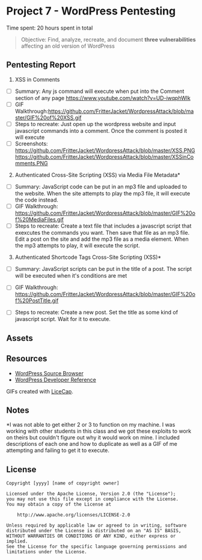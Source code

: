 # Project 7 - WordPress Pentesting

Time spent: 20 hours spent in total

> Objective: Find, analyze, recreate, and document **three vulnerabilities** affecting an old version of WordPress

## Pentesting Report

1. XSS in Comments
  - [ ] Summary: Any js command will execute when put into the Comment section of any page 
    https://www.youtube.com/watch?v=UD-iwqphWlk 
  - [ ] GIF Walkthrough:https://github.com/FritterJacket/WordpressAttack/blob/master/GIF%20of%20XSS.gif 
  - [ ] Steps to recreate: Just open up the wordpress website and input javascript commands into a comment. Once the comment is posted it will execute
  - [ ] Screenshots: https://github.com/FritterJacket/WordpressAttack/blob/master/XSS.PNG
                     https://github.com/FritterJacket/WordpressAttack/blob/master/XSSinComments.PNG
2. Authenticated Cross-Site Scripting (XSS) via Media File Metadata*
  - [ ] Summary: JavaScript code can be put in an mp3 file and uploaded to the website. When the site attempts to play the mp3 file, it will execute the code instead.
  - [ ] GIF Walkthrough: https://github.com/FritterJacket/WordpressAttack/blob/master/GIF%20of%20MediaFiles.gif
  - [ ] Steps to recreate: Create a text file that includes a javascript script that exexcutes the commands you want. Then save that file as an mp3 file. Edit a post on the site and add the mp3 file as a media element. When the mp3 attempts to play, it will execute the script.
3. Authenticated Shortcode Tags Cross-Site Scripting (XSS)*
  - [ ] Summary: JavaScript scripts can be put in the title of a post. The script will be executed when it's conditions are met 
  - [ ] GIF Walkthrough: https://github.com/FritterJacket/WordpressAttack/blob/master/GIF%20of%20PostTitle.gif
  - [ ] Steps to recreate: Create a new post. Set the title as some kind of javascript script. Wait for it to execute.
    

## Assets



## Resources

- [WordPress Source Browser](https://core.trac.wordpress.org/browser/)
- [WordPress Developer Reference](https://developer.wordpress.org/reference/)

GIFs created with [LiceCap](http://www.cockos.com/licecap/).

## Notes
  *I was not able to get either 2 or 3 to function on my machine. I was working with other students in this class and we got these exploits to work on theirs but couldn't figure out why it would work on mine. I included descriptions of each one and how to duplicate as well as a GIF of me attempting and failing to get it to execute.


## License

    Copyright [yyyy] [name of copyright owner]

    Licensed under the Apache License, Version 2.0 (the "License");
    you may not use this file except in compliance with the License.
    You may obtain a copy of the License at

        http://www.apache.org/licenses/LICENSE-2.0

    Unless required by applicable law or agreed to in writing, software
    distributed under the License is distributed on an "AS IS" BASIS,
    WITHOUT WARRANTIES OR CONDITIONS OF ANY KIND, either express or implied.
    See the License for the specific language governing permissions and
    limitations under the License.
